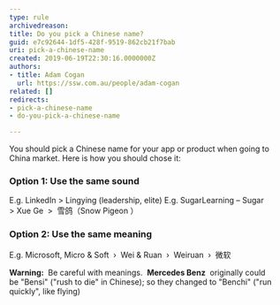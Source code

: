 ```yaml
---
type: rule
archivedreason: 
title: Do you pick a Chinese name?
guid: e7c92644-1df5-428f-9519-862cb21f7bab
uri: pick-a-chinese-name
created: 2019-06-19T22:30:16.0000000Z
authors:
- title: Adam Cogan
  url: https://ssw.com.au/people/adam-cogan
related: []
redirects:
- pick-a-chinese-name
- do-you-pick-a-chinese-name

---
```


You should pick a Chinese name for your app or product when going to China market. Here is how you should chose it:

<!--endintro-->

### Option 1: Use the same sound


E.g. LinkedIn &gt; Lingying (leadership, elite)
E.g. SugarLearning – Sugar  &gt; Xue Ge  &gt;  雪鸽（Snow Pigeon ）

### Option 2: Use the same meaning


E.g. Microsoft, Micro & Soft  ›  Wei & Ruan  ›  Weiruan  ›  微软

**Warning:**  Be careful with meanings.  **Mercedes Benz**  originally could be "Bensi" ("rush to die" in Chinese); so they changed to "Benchi" ("run quickly", like flying)
